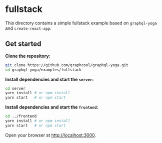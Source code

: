 # fullstack

This directory contains a simple fullstack example based on `graphql-yoga` and `create-react-app`.

## Get started

**Clone the repository:**

```sh
git clone https://github.com/graphcool/graphql-yoga.git
cd graphql-yoga/examples/fullstack
```

**Install dependencies and start the `server`:**

```sh
cd server
yarn install # or npm install
yarn start   # or npm start
```


**Install dependencies and start the `frontend`:**

```sh
cd ../frontend
yarn install # or npm install
yarn start   # or npm start
```

Open your browser at [http://localhost:3000](http://localhost:3000).
